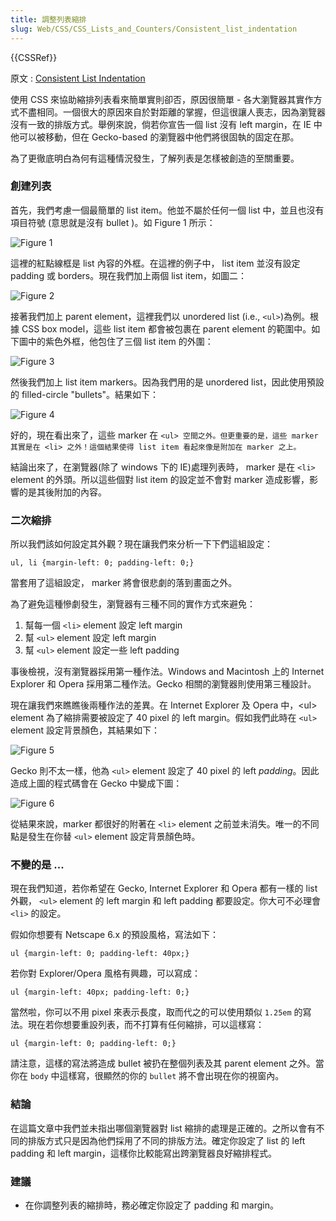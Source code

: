 ```yaml
---
title: 調整列表縮排
slug: Web/CSS/CSS_Lists_and_Counters/Consistent_list_indentation
---
```


{{CSSRef}}

原文 : [Consistent List Indentation](/zh-TW/Consistent_List_Indentation)

使用 CSS 來協助縮排列表看來簡單實則卻否，原因很簡單 - 各大瀏覽器其實作方式不盡相同。一個很大的原因來自於對距離的掌握，但這很讓人喪志，因為瀏覽器沒有一致的排版方式。舉例來說，倘若你宣告一個 list 沒有 left margin，在 IE 中他可以被移動，但在 Gecko-based 的瀏覽器中他們將很固執的固定在那。

為了更徹底明白為何有這種情況發生，了解列表是怎樣被創造的至關重要。

### 創建列表

首先，我們考慮一個最簡單的 list item。他並不屬於任何一個 list 中，並且也沒有項目符號 (意思就是沒有 bullet )。如 Figure 1 所示：

![Figure 1](consistent-list-indentation-figure1.gif)

這裡的紅點線框是 list 內容的外框。在這裡的例子中， list item 並沒有設定 padding 或 borders。現在我們加上兩個 list item，如圖二：

![Figure 2](consistent-list-indentation-figure2.gif)

接著我們加上 parent element，這裡我們以 unordered list (i.e., `<ul>`)為例。根據 CSS box model，這些 list item 都會被包裹在 parent element 的範圍中。如下圖中的紫色外框，他包住了三個 list item 的外圍：

![Figure 3](consistent-list-indentation-figure3.gif)

然後我們加上 list item markers。因為我們用的是 unordered list，因此使用預設的 filled-circle "bullets"。結果如下：

![Figure 4](consistent-list-indentation-figure4.gif)

好的，現在看出來了，這些 marker 在 `<ul> 空間之外。但更重要的是，這些 marker 其實是在 <li> 之外！這個結果使得 list item 看起來像是附加在 marker 之上。`

結論出來了，在瀏覽器(除了 windows 下的 IE)處理列表時， marker 是在 `<li>` element 的外頭。所以這些個對 list item 的設定並不會對 marker 造成影響，影響的是其後附加的內容。

### 二次縮排

所以我們該如何設定其外觀？現在讓我們來分析一下下們這組設定：

```plain
ul, li {margin-left: 0; padding-left: 0;}
```

當套用了這組設定， marker 將會很悲劇的落到畫面之外。

為了避免這種慘劇發生，瀏覽器有三種不同的實作方式來避免：

1. 幫每一個 `<li>` element 設定 left margin
2. 幫 `<ul>` element 設定 left margin
3. 幫 `<ul>` element 設定一些 left padding

事後檢視，沒有瀏覽器採用第一種作法。Windows and Macintosh 上的 Internet Explorer 和 Opera 採用第二種作法。Gecko 相關的瀏覽器則使用第三種設計。

現在讓我們來瞧瞧後兩種作法的差異。在 Internet Explorer 及 Opera 中，\<ul> element 為了縮排需要被設定了 40 pixel 的 left margin。假如我們此時在 `<ul>` element 設定背景顏色，其結果如下：

![Figure 5](consistent-list-indentation-figure5.gif)

Gecko 則不太一樣，他為 `<ul>` element 設定了 40 pixel 的 left _padding_。因此造成上圖的程式碼會在 Gecko 中變成下圖：

![Figure 6](consistent-list-indentation-figure6.gif)

從結果來說，marker 都很好的附著在 `<li>` element 之前並未消失。唯一的不同點是發生在你替 `<ul>` element 設定背景顏色時。

### 不變的是 ...

現在我們知道，若你希望在 Gecko, Internet Explorer 和 Opera 都有一樣的 list 外觀， `<ul>` element 的 left margin 和 left padding 都要設定。你大可不必理會 `<li>` 的設定。

假如你想要有 Netscape 6.x 的預設風格，寫法如下：

```plain
ul {margin-left: 0; padding-left: 40px;}
```

若你對 Explorer/Opera 風格有興趣，可以寫成：

```plain
ul {margin-left: 40px; padding-left: 0;}
```

當然啦，你可以不用 pixel 來表示長度，取而代之的可以使用類似 `1.25em` 的寫法。現在若你想要重設列表，而不打算有任何縮排，可以這樣寫：

```plain
ul {margin-left: 0; padding-left: 0;}
```

請注意，這樣的寫法將造成 bullet 被扔在整個列表及其 parent element 之外。當你在 `body` 中這樣寫，很顯然的你的 `bullet` 將不會出現在你的視窗內。

### 結論

在這篇文章中我們並未指出哪個瀏覽器對 list 縮排的處理是正確的。之所以會有不同的排版方式只是因為他們採用了不同的排版方法。確定你設定了 list 的 left padding 和 left margin，這樣你比較能寫出跨瀏覽器良好縮排程式。

### 建議

- 在你調整列表的縮排時，務必確定你設定了 padding 和 margin。
